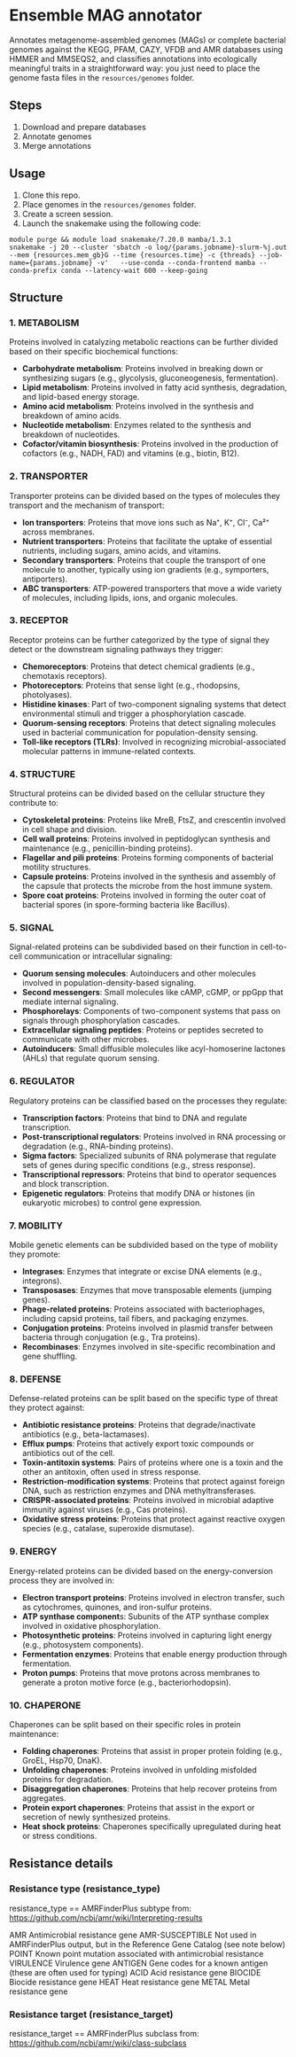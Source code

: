 # Ensemble MAG annotator

Annotates metagenome-assembled genomes (MAGs) or complete bacterial genomes against the KEGG, PFAM, CAZY, VFDB and AMR databases using HMMER and MMSEQS2, and classifies annotations into ecologically meaningful traits in a straightforward way: you just need to place the genome fasta files in the `resources/genomes` folder.

## Steps

1. Download and prepare databases
2. Annotate genomes
3. Merge annotations

## Usage

1. Clone this repo.
2. Place genomes in the `resources/genomes` folder.
3. Create a screen session.
4. Launch the snakemake using the following code:
```
module purge && module load snakemake/7.20.0 mamba/1.3.1
snakemake -j 20 --cluster 'sbatch -o log/{params.jobname}-slurm-%j.out --mem {resources.mem_gb}G --time {resources.time} -c {threads} --job-name={params.jobname} -v'   --use-conda --conda-frontend mamba --conda-prefix conda --latency-wait 600 --keep-going
```

## Structure

### 1. METABOLISM
Proteins involved in catalyzing metabolic reactions can be further divided based on their specific biochemical functions:

- **Carbohydrate metabolism**: Proteins involved in breaking down or synthesizing sugars (e.g., glycolysis, gluconeogenesis, fermentation).
- **Lipid metabolism**: Proteins involved in fatty acid synthesis, degradation, and lipid-based energy storage.
- **Amino acid metabolism**: Proteins involved in the synthesis and breakdown of amino acids.
- **Nucleotide metabolism**: Enzymes related to the synthesis and breakdown of nucleotides.
- **Cofactor/vitamin biosynthesis**: Proteins involved in the production of cofactors (e.g., NADH, FAD) and vitamins (e.g., biotin, B12).

### 2. TRANSPORTER
Transporter proteins can be divided based on the types of molecules they transport and the mechanism of transport:

- **Ion transporters**: Proteins that move ions such as Na⁺, K⁺, Cl⁻, Ca²⁺ across membranes.
- **Nutrient transporters**: Proteins that facilitate the uptake of essential nutrients, including sugars, amino acids, and vitamins.
- **Secondary transporters**: Proteins that couple the transport of one molecule to another, typically using ion gradients (e.g., symporters, antiporters).
- **ABC transporters**: ATP-powered transporters that move a wide variety of molecules, including lipids, ions, and organic molecules.

### 3. RECEPTOR
Receptor proteins can be further categorized by the type of signal they detect or the downstream signaling pathways they trigger:

- **Chemoreceptors**: Proteins that detect chemical gradients (e.g., chemotaxis receptors).
- **Photoreceptors**: Proteins that sense light (e.g., rhodopsins, photolyases).
- **Histidine kinases**: Part of two-component signaling systems that detect environmental stimuli and trigger a phosphorylation cascade.
- **Quorum-sensing receptors**: Proteins that detect signaling molecules used in bacterial communication for population-density sensing.
- **Toll-like receptors (TLRs)**: Involved in recognizing microbial-associated molecular patterns in immune-related contexts.

### 4. STRUCTURE
Structural proteins can be divided based on the cellular structure they contribute to:

- **Cytoskeletal proteins**: Proteins like MreB, FtsZ, and crescentin involved in cell shape and division.
- **Cell wall proteins**: Proteins involved in peptidoglycan synthesis and maintenance (e.g., penicillin-binding proteins).
- **Flagellar and pili proteins**: Proteins forming components of bacterial motility structures.
- **Capsule proteins**: Proteins involved in the synthesis and assembly of the capsule that protects the microbe from the host immune system.
- **Spore coat proteins**: Proteins involved in forming the outer coat of bacterial spores (in spore-forming bacteria like Bacillus).

### 5. SIGNAL
Signal-related proteins can be subdivided based on their function in cell-to-cell communication or intracellular signaling:

- **Quorum sensing molecules**: Autoinducers and other molecules involved in population-density-based signaling.
- **Second messengers**: Small molecules like cAMP, cGMP, or ppGpp that mediate internal signaling.
- **Phosphorelays**: Components of two-component systems that pass on signals through phosphorylation cascades.
- **Extracellular signaling peptides**: Proteins or peptides secreted to communicate with other microbes.
- **Autoinducers**: Small diffusible molecules like acyl-homoserine lactones (AHLs) that regulate quorum sensing.

### 6. REGULATOR
Regulatory proteins can be classified based on the processes they regulate:

- **Transcription factors**: Proteins that bind to DNA and regulate transcription.
- **Post-transcriptional regulators**: Proteins involved in RNA processing or degradation (e.g., RNA-binding proteins).
- **Sigma factors**: Specialized subunits of RNA polymerase that regulate sets of genes during specific conditions (e.g., stress response).
- **Transcriptional repressors**: Proteins that bind to operator sequences and block transcription.
- **Epigenetic regulators**: Proteins that modify DNA or histones (in eukaryotic microbes) to control gene expression.

### 7. MOBILITY
Mobile genetic elements can be subdivided based on the type of mobility they promote:

- **Integrases**: Enzymes that integrate or excise DNA elements (e.g., integrons).
- **Transposases**: Enzymes that move transposable elements (jumping genes).
- **Phage-related proteins**: Proteins associated with bacteriophages, including capsid proteins, tail fibers, and packaging enzymes.
- **Conjugation proteins**: Proteins involved in plasmid transfer between bacteria through conjugation (e.g., Tra proteins).
- **Recombinases**: Enzymes involved in site-specific recombination and gene shuffling.

### 8. DEFENSE
Defense-related proteins can be split based on the specific type of threat they protect against:

- **Antibiotic resistance proteins**: Proteins that degrade/inactivate antibiotics (e.g., beta-lactamases).
- **Efflux pumps**: Proteins that actively export toxic compounds or antibiotics out of the cell.
- **Toxin-antitoxin systems**: Pairs of proteins where one is a toxin and the other an antitoxin, often used in stress response.
- **Restriction-modification systems**: Proteins that protect against foreign DNA, such as restriction enzymes and DNA methyltransferases.
- **CRISPR-associated proteins**: Proteins involved in microbial adaptive immunity against viruses (e.g., Cas proteins).
- **Oxidative stress proteins**: Proteins that protect against reactive oxygen species (e.g., catalase, superoxide dismutase).

### 9. ENERGY
Energy-related proteins can be divided based on the energy-conversion process they are involved in:

- **Electron transport proteins**: Proteins involved in electron transfer, such as cytochromes, quinones, and iron-sulfur proteins.
- **ATP synthase component**s: Subunits of the ATP synthase complex involved in oxidative phosphorylation.
- **Photosynthetic proteins**: Proteins involved in capturing light energy (e.g., photosystem components).
- **Fermentation enzymes**: Proteins that enable energy production through fermentation.
- **Proton pumps**: Proteins that move protons across membranes to generate a proton motive force (e.g., bacteriorhodopsin).

### 10. CHAPERONE
Chaperones can be split based on their specific roles in protein maintenance:

- **Folding chaperones**: Proteins that assist in proper protein folding (e.g., GroEL, Hsp70, DnaK).
- **Unfolding chaperones**: Proteins involved in unfolding misfolded proteins for degradation.
- **Disaggregation chaperones**: Proteins that help recover proteins from aggregates.
- **Protein export chaperones**: Proteins that assist in the export or secretion of newly synthesized proteins.
- **Heat shock proteins**: Chaperones specifically upregulated during heat or stress conditions.

## Resistance details

### Resistance type (resistance_type)

resistance_type == AMRFinderPlus subtype
from: https://github.com/ncbi/amr/wiki/Interpreting-results

AMR	Antimicrobial resistance gene
AMR-SUSCEPTIBLE	Not used in AMRFinderPlus output, but in the Reference Gene Catalog (see note below)
POINT	Known point mutation associated with antimicrobial resistance
VIRULENCE	Virulence gene
ANTIGEN	Gene codes for a known antigen (these are often used for typing)
ACID	Acid resistance gene
BIOCIDE	Biocide resistance gene
HEAT	Heat resistance gene
METAL	Metal resistance gene

### Resistance target (resistance_target)

resistance_target == AMRFinderPlus subclass
from: https://github.com/ncbi/amr/wiki/class-subclass
